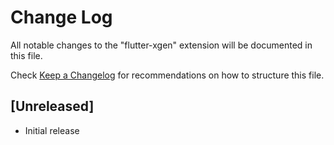 # Change Log

All notable changes to the "flutter-xgen" extension will be documented in this file.

Check [Keep a Changelog](http://keepachangelog.com/) for recommendations on how to structure this file.

## [Unreleased]

- Initial release
